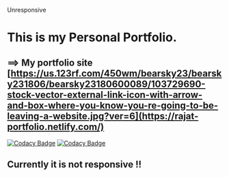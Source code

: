 <a href="#" style="text-decoration:none">Unresponsive</a>

# This is my Personal Portfolio.
## ==> My portfolio site [https://us.123rf.com/450wm/bearsky23/bearsky231806/bearsky23180600089/103729690-stock-vector-external-link-icon-with-arrow-and-box-where-you-know-you-re-going-to-be-leaving-a-website.jpg?ver=6](https://rajat-portfolio.netlify.com/)

[![Codacy Badge](https://api.codacy.com/project/badge/Grade/707e2102eeb6474389ac9607191f4133)](https://app.codacy.com/app/rajatgour95/my_portfolio?utm_source=github.com&utm_medium=referral&utm_content=Rajat1999/my_portfolio&utm_campaign=Badge_Grade_Dashboard)
[![Codacy Badge](https://api.codacy.com/project/badge/Grade/56350da888ad418f82727ac98548310c)](https://app.codacy.com/app/Rajat1999/my_portfolio?utm_source=github.com&utm_medium=referral&utm_content=Rajat1999/my_portfolio&utm_campaign=Badge_Grade_Dashboard)


## Currently it is not responsive !!
